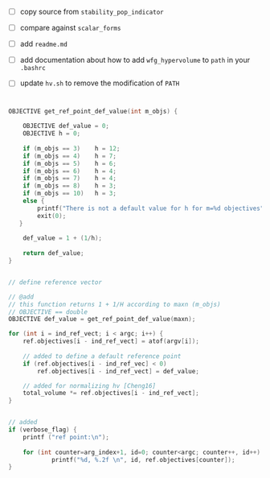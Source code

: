 - [ ] copy source from `stability_pop_indicator`
- [ ] compare against `scalar_forms`
- [ ] add `readme.md`
- [ ] add documentation about how to add `wfg_hypervolume` to `path` in your `.bashrc`
- [ ] update `hv.sh` to remove the modification of `PATH`











# #

```c
OBJECTIVE get_ref_point_def_value(int m_objs) {
    
    OBJECTIVE def_value = 0;
    OBJECTIVE h = 0;
    
    if (m_objs == 3)	h = 12;
    if (m_objs == 4)	h = 7;
    if (m_objs == 5)	h = 6;
    if (m_objs == 6)	h = 4;
    if (m_objs == 7)	h = 4;
    if (m_objs == 8)	h = 3;
    if (m_objs == 10)	h = 3;
    else {
    	printf("There is not a default value for h for m=%d objectives", m_objs);
    	exit(0);
   }
    
    def_value = 1 + (1/h);
   	
   	return def_value;
}
```



```c

// define reference vector

// @add
// this function returns 1 + 1/H according to maxn (m_objs)
// OBJECTIVE == double
OBJECTIVE def_value = get_ref_point_def_value(maxn);

for (int i = ind_ref_vect; i < argc; i++) {
	ref.objectives[i - ind_ref_vect] = atof(argv[i]);
      
	// added to define a default reference point
    if (ref.objectives[i - ind_ref_vec] < 0)
        ref.objectives[i - ind_ref_vect] = def_value;

    // added for normalizing hv [Cheng16]
	total_volume *= ref.objectives[i - ind_ref_vect]; 
}


// added
if (verbose_flag) {
    printf ("ref point:\n");
        
    for (int counter=arg_index+1, id=0; counter<argc; counter++, id++)
            printf("%d, %.2f \n", id, ref.objectives[counter]);
}
```





